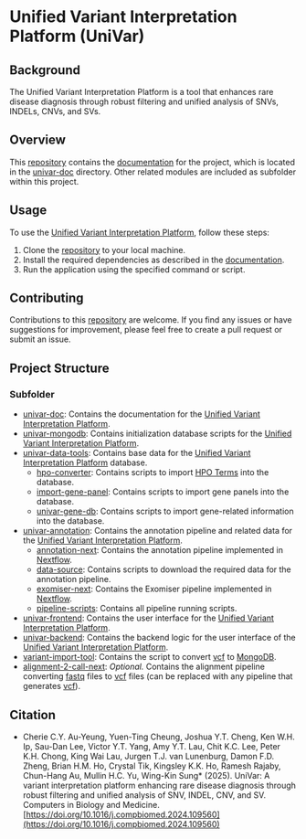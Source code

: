 # Unified Variant Interpretation Platform (UniVar)

## Background
The Unified Variant Interpretation Platform is a tool that enhances rare disease diagnosis through robust filtering and unified analysis of SNVs, INDELs, CNVs, and SVs.

## Overview 
This [repository][github-repositories] contains the [documentation][univar-doc] for the project, which is located in the [univar-doc][univar-doc] directory. Other related modules are included as subfolder within this project.

## Usage
To use the [Unified Variant Interpretation Platform][univar], follow these steps:

1. Clone the [repository][github-repositories] to your local machine.
2. Install the required dependencies as described in the [documentation][univar-doc].
3. Run the application using the specified command or script.

## Contributing
Contributions to this [repository][github-repositories] are welcome. If you find any issues or have suggestions for improvement, please feel free to create a pull request or submit an issue.

## Project Structure

### Subfolder
- [univar-doc][univar-doc]: Contains the documentation for the [Unified Variant Interpretation Platform][univar].
- [univar-mongodb](./univar-mongodb/): Contains initialization database scripts for the [Unified Variant Interpretation Platform][univar].
- [univar-data-tools](./univar-data-tools/): Contains base data for the [Unified Variant Interpretation Platform][univar] database.
  - [hpo-converter](./univar-data-tools/hpo-converter/): Contains scripts to import [HPO Terms][hpo-website] into the database.
  - [import-gene-panel](./univar-data-tools/import-gene-panel/): Contains scripts to import gene panels into the database.
  - [univar-gene-db](./univar-data-tools/univar-gene-db/): Contains scripts to import gene-related information into the database.
- [univar-annotation](./univar-annotation/): Contains the annotation pipeline and related data for the [Unified Variant Interpretation Platform][univar].
  - [annotation-next](./univar-annotation/annotation-next/): Contains the annotation pipeline implemented in [Nextflow][nextflow].
  - [data-source](./univar-annotation/data-source/): Contains scripts to download the required data for the annotation pipeline.
  - [exomiser-next](./univar-annotation/exomiser-next/): Contains the Exomiser pipeline implemented in [Nextflow][nextflow].
  - [pipeline-scripts](./univar-annotation/pipeline-scripts/): Contains all pipeline running scripts.
- [univar-frontend](./univar-frontend/): Contains the user interface for the [Unified Variant Interpretation Platform][univar].
- [univar-backend](./univar-backend/): Contains the backend logic for the user interface of the [Unified Variant Interpretation Platform][univar].
- [variant-import-tool](./variant-import-tool/): Contains the script to convert [vcf][vcf] to [MongoDB][mongo-db].
- [alignment-2-call-next](./alignment-2-call-next/): *Optional.* Contains the alignment pipeline converting [fastq][fastq] files to [vcf][vcf] files (can be replaced with any pipeline that generates [vcf][vcf]).

## Citation
- Cherie C.Y. Au-Yeung, Yuen-Ting Cheung, Joshua Y.T. Cheng, Ken W.H. Ip, Sau-Dan Lee, Victor Y.T. Yang, Amy Y.T. Lau, Chit K.C. Lee, Peter K.H. Chong, King Wai Lau, Jurgen T.J. van Lunenburg, Damon F.D. Zheng, Brian H.M. Ho, Crystal Tik, Kingsley K.K. Ho, Ramesh Rajaby, Chun-Hang Au, Mullin H.C. Yu, Wing-Kin Sung* (2025). UniVar: A variant interpretation platform enhancing rare disease diagnosis through robust filtering and unified analysis of SNV, INDEL, CNV, and SV. Computers in Biology and Medicine. [https://doi.org/10.1016/j.compbiomed.2024.109560](https://doi.org/10.1016/j.compbiomed.2024.109560)

[comment]: <Below is the information for other markdown to reference>

[Bioinformation Related]: <========================================================>
[snp]: <https://www.genome.gov/genetics-glossary/Single-Nucleotide-Polymorphisms> (Single Nucleotide Polymorphisms)
[sv]: <https://www.ncbi.nlm.nih.gov/dbvar/content/overview/> (Structural Variation)
[str]: <https://en.wikipedia.org/wiki/STR_analysis> (Short tandem repeat)
[mitro]: <https://www.genome.gov/genetics-glossary/Mitochondrial-DNA> (​MITOCHONDRIAL DNA)
[cram]: <https://en.wikipedia.org/wiki/CRAM_(file_format)> (Compressed Reference-oriented Alignment Map)
[vcf]: <https://samtools.github.io/hts-specs/VCFv4.4.pdf> (Variant Call Format)
[ped]: <https://gatk.broadinstitute.org/hc/en-us/articles/360035531972-PED-Pedigree-format> (Pedigree format)
[hpo-website]: <https://hpo.jax.org/> (HPO Website)
[gene]: <https://www.genome.gov/genetics-glossary/Gene> (Gene)
[exomiser]: <https://github.com/exomiser/Exomiser> (Exomiser)
[gene-panel]: <https://www.genomicseducation.hee.nhs.uk/genotes/knowledge-hub/gene-panel-sequencing/> (Gene Panel)
[allele-frequency]: <https://en.wikipedia.org/wiki/Allele_frequency> (Allele frequency)
[exomiser-variant-tsv]: <https://exomiser.readthedocs.io/en/latest/advanced_analysis.html#outputformats-1> (Exomiser Variant TSV)
[dna-sequencing]: <https://www.genome.gov/genetics-glossary/DNA-Sequencing> (DNA Sequencing)
[short-read-sequencing]: <https://www.genomicseducation.hee.nhs.uk/genotes/knowledge-hub/short-read-sequencing/> (Short Read Sequencing)
[fast5]: <https://help.nanoporetech.com/en/articles/6629603-what-is-a-fast5-file> (fast5)
[fastq]: <https://en.wikipedia.org/wiki/FASTQ_format> (fastq)
[igv]: <https://www.igv.org/> (Integrative Genomics Viewer)

[IT Related]: <====================================================================>
[ci-cd]: <https://www.redhat.com/en/topics/devops/what-is-ci-cd> (CI/CD)
[ci]: <https://www.ibm.com/topics/continuous-integration> (Continuous Integration)
[cd]: <https://www.ibm.com/topics/continuous-deployment> (Continuous Deployment)
[tls]: <https://www.cloudflare.com/zh-tw/learning/ssl/transport-layer-security-tls/> (TLS)
[https]: <https://www.cloudflare.com/learning/ssl/what-is-https/> (HTTPS)
[smtp]: <https://www.cloudflare.com/zh-tw/learning/email-security/what-is-smtp/> (SMTP)
[hostname]: <https://en.wikipedia.org/wiki/Hostname> (Hostname)
[port]: <https://en.wikipedia.org/wiki/Port_(computer_networking)> (Port)
[csv]: <https://en.wikipedia.org/wiki/Comma-separated_values> (Comma-separated values)
[restful-api]: <https://aws.amazon.com/tw/what-is/restful-api/> (RESTful API)
[ldap]: <https://en.wikipedia.org/wiki/Lightweight_Directory_Access_Protocol> (Lightweight Directory Access Protocol)

[Markdown Related]: <====================================================================>
[link-reference]: <https://www.eddymens.com/blog/how-to-reuse-links-in-markdown-reference-links> (Markdown Link Reference)

[Kubernetes Related]: <====================================================================>
[kubernetes]: <https://kubernetes.io/> (Kubernetes)
[kustomize]: <https://kustomize.io/> (Kustomize)
[k8s-namespace]: <https://kubernetes.io/docs/concepts/overview/working-with-objects/namespaces/> (Kubernetes Namespace)
[k8s-secret]: <https://kubernetes.io/zh-cn/docs/concepts/configuration/secret/> (Kubernetes Secret)
[k8s-dashboard]: <https://github.com/kubernetes/dashboard> (Kubernetes Dashboard)
[k8s-sa]: <https://kubernetes.io/docs/concepts/security/service-accounts/> (Kubernetes Service Accounts)
[k8s-configuration]: <https://kubernetes.io/docs/concepts/configuration/overview/> (Kubernetes Configuration)
[k8s-service]: <https://kubernetes.io/docs/reference/kubernetes-api/service-resources/service-v1/> (Kubernetes Service)
[kubectl]: <https://kubernetes.io/docs/reference/kubectl/> (kubectl)
[karpenter]: <https://karpenter.sh/> (Karpenter)
[helm]: <https://helm.sh/> (Helm)
[kong-ingress]: <https://docs.konghq.com/kubernetes-ingress-controller/latest/> (Kong Ingress Controller)
[ingress-controllers]: <https://kubernetes.io/docs/concepts/services-networking/ingress-controllers/> (Ingress Controllers)
[k8-tz]: <https://github.com/k8tz/k8tz> (Kubernetes Timezone Controller)
[k8s-node]: <https://kubernetes.io/docs/concepts/architecture/nodes/> (Kubernetes Nodes)
[k8s-pod]: <https://kubernetes.io/docs/concepts/workloads/pods/> (Kubernetes Pods)

[Javascript Related]: <====================================================================>
[node-js]: <https://nodejs.org/en> (Node.js)
[type-script]: <https://www.typescriptlang.org/> (TypeScript)
[p-npm]: <https://pnpm.io/> (pNpm)
[nest-js]: <https://docs.nestjs.com/> (NestJS)
[vue]: <https://vuejs.org/> (Vue)
[vite-configure]: <https://vitejs.dev/config/> (Vite Configuration Guide)
[vitest]: <https://vitest.dev/> (Vitest)
[es-lint]: <https://eslint.org/> (ESLint)
[axios]: <https://github.com/axios/axios> (Axios)
[axios-response-interceptors]: <https://axios-http.com/docs/interceptors> (Response Interceptors)

[Docker Related]: <====================================================================>
[docker-image]: <https://docs.docker.com/get-started/overview/#images> (Docker image)
[docker-registry]: <https://docs.docker.com/registry/> (Docker Registry)
[container-image-digest]: <https://docs.digitalocean.com/glossary/digest/> (Container Image Digest)
[dockerfile]: <https://docs.docker.com/engine/reference/builder/> (Dockerfile)

[Git & Github Related]: <====================================================================>
[git]: <https://git-scm.com/> (git)
[github]: <https://github.com/> (Github)
[github-repositories]: <https://docs.github.com/en/repositories/creating-and-managing-repositories/about-repositories> (Github Repositories)
[git-submodule]: <https://git-scm.com/book/en/v2/Git-Tools-Submodules> (Git Submodule)
[github-docker-registry]: <https://docs.github.com/en/packages/working-with-a-github-packages-registry/working-with-the-docker-registry> (Github Docker Registry)
[github-webhook]: <https://docs.github.com/en/webhooks/about-webhooks> (Github Webhook)

[IDE Related]: <====================================================================>
[ide]: <https://en.wikipedia.org/wiki/Integrated_development_environment> (Integrated Development Environment)
[vs-code]: <https://code.visualstudio.com/> (Visual Studio Code)
[vue-vs-plugin]: <https://marketplace.visualstudio.com/items?itemName=Vue.volar> (Vue Official VS Code Plugin)

[Programming Related]: <====================================================================>
[python]: <https://www.python.org/> (Python)

[Data Format Related]: <====================================================================>
[yaml]: <https://en.wikipedia.org/wiki/YAML> (YAML)
[json]: <https://en.wikipedia.org/wiki/JSON> (JSON)

[AWS Related]: <===================================================================>
[aws]: <https://aws.amazon.com/> (Amazon Web Services)
[aws-efs]: <https://aws.amazon.com/efs/> (Amazon Elastic File System)
[aws-eks]: <https://aws.amazon.com/eks/> (Amazon Elastic Kubernetes Service)
[aws-eventbridge]: <https://aws.amazon.com/eventbridge/> (Amazon EventBridge)
[aws-sqs]: <https://aws.amazon.com/sqs/> (Amazon Simple Queue Service)
[aws-sqs-fifo]: <https://docs.aws.amazon.com/AWSSimpleQueueService/latest/SQSDeveloperGuide/sqs-fifo-queues.html> (Amazon SQS FIFO queues)
[aws-s3]: <https://aws.amazon.com/s3/> (Amazon S3)
[aws-ses]: <https://aws.amazon.com/ses/> (Amazon Simple Email Service)
[aws-cloudwatch]: <https://aws.amazon.com/cloudwatch/> (Amazon CloudWatch)
[aws-ec2-spot]: <https://aws.amazon.com/ec2/spot/> (Amazon EC2 Spot Instances)
[aws-fargate]: <https://aws.amazon.com/fargate/> (AWS Fargate)
[aws-ebs]: <https://aws.amazon.com/tw/ebs/> (AWS EBS)
[aws-az]: <https://aws.amazon.com/about-aws/global-infrastructure/regions_az/> (Availability Zones)
[aws-sla]: <https://aws.amazon.com/eks/sla/> (Amazon EKS Service Level Agreement)

[External Application Related]: <==================================================>
[argo]: <https://argoproj.github.io/argo-workflows/> (Argo)
[argo-workflow]: <https://argoproj.github.io/argo-workflows/> (Argo Workflow)
[argo-event]: <https://argoproj.github.io/argo-events/> (Argo Events)
[argo-workflow-templates]: <https://argo-workflows.readthedocs.io/en/latest/workflow-templates/> (Argo Workflow Templates)
[argo-access-token]: <https://argo-workflows.readthedocs.io/en/latest/access-token/> (Argo Access Token)
[argo-event-source]: <https://github.com/argoproj/argo-events/blob/master/api/event-source.md> (Event Source)
[argo-sensor]: <https://github.com/argoproj/argo-events/blob/master/api/sensor.md> (Sensor)
[argo-cd]: <https://argo-cd.readthedocs.io/en/stable/> (Argo CD)
[argo-cd-helm]: <https://artifacthub.io/packages/helm/argo/argo-cd> (Argo CD Helm)
[argo-cd-image-updater]: <https://argocd-image-updater.readthedocs.io/en/stable/> (Argo CD Image Updater)
[argo-cd-application]: <https://argo-cd.readthedocs.io/en/stable/operator-manual/declarative-setup/#applications> (Argo CD Application)
[argo-cd-image-updater-helm]: <https://artifacthub.io/packages/helm/argo/argocd-image-updater> (Argo CD Image Updater Helm)
[argo-cd-projects]: <https://argo-cd.readthedocs.io/en/stable/user-guide/projects/> (Argo CD Projects)
[argo-cd-repository]: <https://argo-cd.readthedocs.io/en/stable/user-guide/private-repositories/> (Argo CD Repository)
[longhorn]: <https://longhorn.io/> (Longhorn)
[keycloak]: <https://www.keycloak.org/> (Keycloak)
[mongo-db]: <https://www.mongodb.com/> (MongoDB)
[swagger]: <https://swagger.io/solutions/getting-started-with-oas/> (Swagger)
[sonarqube]: <https://www.sonarsource.com/products/sonarqube/> (SonarQube)
[nextflow]: <https://www.nextflow.io/> (Nextflow)
[bwa]: <https://github.com/lh3/bwa> (BWA)
[samtools]: <https://github.com/samtools/samtools> (samtools)
[deepvariant]: <https://github.com/google/deepvariant> (DeepVariant)
[surveyor]: <https://github.com/Mesh89/SurVeyor> (SurVeyor)
[bcftools]: <https://github.com/samtools/bcftools> (bcftools)
[cnvkit]: <https://github.com/etal/cnvkit> (cnvkit)
[glnexus]: <https://github.com/dnanexus-rnd/GLnexus> (GLnexus)

[Internal Application Related]: <==================================================>
[univar]: <https://github.com/kensung-lab/UniVar> (UniVar)
[univar-frontend]: <https://github.com/kensung-lab/univar-frontend> (UniVar Frontend)
[univar-backend]: <https://github.com/kensung-lab/univar-backend> (UniVar Backend)
[variant-import-tool]: <https://github.com/kensung-lab/variant-import-tool> (Variant Import tool)
[s3-proxy-service]: <https://github.com/kensung-lab/s3-proxy-service> (S3 Proxy Service)
[univar-anno]: <https://github.com/kensung-lab/univar-annotation> (UniVar Annotation Pipeline)
[univar-doc]: <./univar-doc/> (UniVar Document)

[Internal Application Guide]: <==================================================>

[Internal Application Links]: <==================================================>